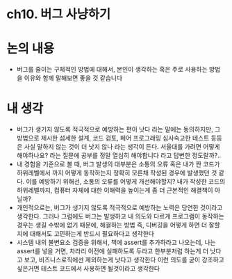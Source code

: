 # ch10. 버그 사냥하기

# 논의 내용

- 버그를 줄이는 구체적인 방법에 대해서, 본인이 생각하는 혹은 주로 사용하는 방법을 이유와 함께 말해보면 좋을 것 같습니다

# 내 생각

- 버그가 생기지 않도록 적극적으로 예방하는 편이 낫다 라는 말에는 동의하지만, 그 방법으로 제시한 섬세한 설계, 코드 검토, 페어 프로그래밍 심사숙고한 테스트 등등은 사실 말하지 않는 것이 더 낫지 않나 라는 생각이 든다. 서울대를 가려면 어떻게 해야하나요? 라는 질문에 공부를 정말 열심히 해야합니다 라고 답변한 정도랄까?..
- 내 경험을 기준으로 볼 때, 버그 발생의 대부분은 소통의 오류 혹은 내가 짠 코드가 하위레벨에서 까지 어떻게 동작하는지 정확히 모른채 작성된 경우에 발생했던 것 같다. 이를 예방하기 위해선, 소통의 오류를 어떻게 개선해야할지? 내가 작성한 코드의 하위레벨까지, 컴퓨터 자체에 대한 이해력을 높이는게 좀 더 근본적인 해결책이 아닐까?
- 개인적으로는, 버그가 생기지 않도록 적극적으로 예방하는 노력은 당연한 것이라고 생각한다. 그러나 그럼에도 버그는 발생하고 내 의도와 다르게 프로그램이 동작하는 경우는 생길 수밖에 없기 때문에, 해결하는 방법 즉, 디버깅을 어떻게 하면 더 잘할지에 대해서도 고민하는게 반드시 필요하다고 생각한다
- 시스템 내의 불변요소 검증을 위해서, 책에 assert를 추가하라고 나오는데, 나는 assert를 넣을 거면, 차라리 이전에 실패하도록 두라고 한부분처럼 하는게 더 낫다고 보고, 비즈니스로직에선 제외하는게 낫다고 생각한다 이런 의도를 굳이 강조하고 싶은거면 테스트 코드에서 사용하면 될것이라고 생각한다